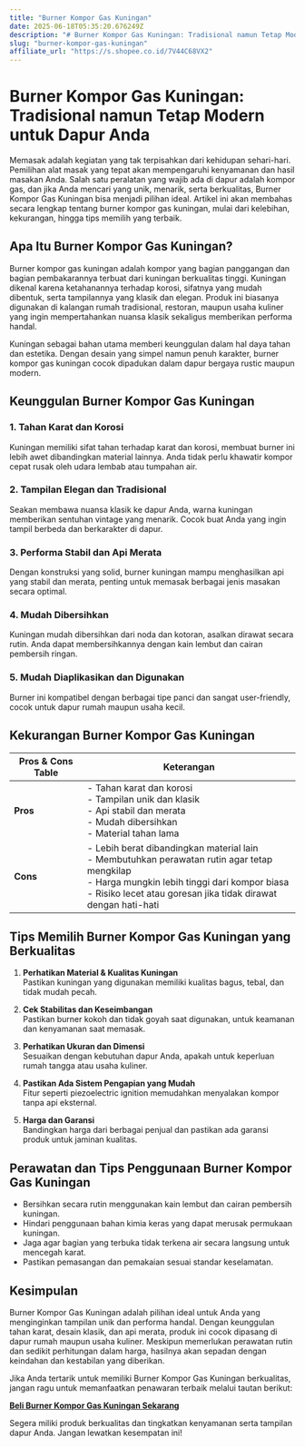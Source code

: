 ```yaml
---
title: "Burner Kompor Gas Kuningan"
date: 2025-06-18T05:35:20.676249Z
description: "# Burner Kompor Gas Kuningan: Tradisional namun Tetap Modern untuk Dapur Anda..."
slug: "burner-kompor-gas-kuningan"
affiliate_url: "https://s.shopee.co.id/7V44C68VX2"
---
```

# Burner Kompor Gas Kuningan: Tradisional namun Tetap Modern untuk Dapur Anda

Memasak adalah kegiatan yang tak terpisahkan dari kehidupan sehari-hari. Pemilihan alat masak yang tepat akan mempengaruhi kenyamanan dan hasil masakan Anda. Salah satu peralatan yang wajib ada di dapur adalah kompor gas, dan jika Anda mencari yang unik, menarik, serta berkualitas, Burner Kompor Gas Kuningan bisa menjadi pilihan ideal. Artikel ini akan membahas secara lengkap tentang burner kompor gas kuningan, mulai dari kelebihan, kekurangan, hingga tips memilih yang terbaik.

## Apa Itu Burner Kompor Gas Kuningan?

Burner kompor gas kuningan adalah kompor yang bagian panggangan dan bagian pembakarannya terbuat dari kuningan berkualitas tinggi. Kuningan dikenal karena ketahanannya terhadap korosi, sifatnya yang mudah dibentuk, serta tampilannya yang klasik dan elegan. Produk ini biasanya digunakan di kalangan rumah tradisional, restoran, maupun usaha kuliner yang ingin mempertahankan nuansa klasik sekaligus memberikan performa handal.

Kuningan sebagai bahan utama memberi keunggulan dalam hal daya tahan dan estetika. Dengan desain yang simpel namun penuh karakter, burner kompor gas kuningan cocok dipadukan dalam dapur bergaya rustic maupun modern.

## Keunggulan Burner Kompor Gas Kuningan

### 1. Tahan Karat dan Korosi

Kuningan memiliki sifat tahan terhadap karat dan korosi, membuat burner ini lebih awet dibandingkan material lainnya. Anda tidak perlu khawatir kompor cepat rusak oleh udara lembab atau tumpahan air.

### 2. Tampilan Elegan dan Tradisional

Seakan membawa nuansa klasik ke dapur Anda, warna kuningan memberikan sentuhan vintage yang menarik. Cocok buat Anda yang ingin tampil berbeda dan berkarakter di dapur.

### 3. Performa Stabil dan Api Merata

Dengan konstruksi yang solid, burner kuningan mampu menghasilkan api yang stabil dan merata, penting untuk memasak berbagai jenis masakan secara optimal.

### 4. Mudah Dibersihkan

Kuningan mudah dibersihkan dari noda dan kotoran, asalkan dirawat secara rutin. Anda dapat membersihkannya dengan kain lembut dan cairan pembersih ringan.

### 5. Mudah Diaplikasikan dan Digunakan

Burner ini kompatibel dengan berbagai tipe panci dan sangat user-friendly, cocok untuk dapur rumah maupun usaha kecil.

## Kekurangan Burner Kompor Gas Kuningan

| Pros & Cons Table | Keterangan |
|---------------------|--------------|
| **Pros** | - Tahan karat dan korosi<br>- Tampilan unik dan klasik<br>- Api stabil dan merata<br>- Mudah dibersihkan<br>- Material tahan lama |
| **Cons** | - Lebih berat dibandingkan material lain<br>- Membutuhkan perawatan rutin agar tetap mengkilap<br>- Harga mungkin lebih tinggi dari kompor biasa<br>- Risiko lecet atau goresan jika tidak dirawat dengan hati-hati |

## Tips Memilih Burner Kompor Gas Kuningan yang Berkualitas

1. **Perhatikan Material & Kualitas Kuningan**  
Pastikan kuningan yang digunakan memiliki kualitas bagus, tebal, dan tidak mudah pecah.

2. **Cek Stabilitas dan Keseimbangan**  
Pastikan burner kokoh dan tidak goyah saat digunakan, untuk keamanan dan kenyamanan saat memasak.

3. **Perhatikan Ukuran dan Dimensi**  
Sesuaikan dengan kebutuhan dapur Anda, apakah untuk keperluan rumah tangga atau usaha kuliner.

4. **Pastikan Ada Sistem Pengapian yang Mudah**  
Fitur seperti piezoelectric ignition memudahkan menyalakan kompor tanpa api eksternal.

5. **Harga dan Garansi**  
Bandingkan harga dari berbagai penjual dan pastikan ada garansi produk untuk jaminan kualitas.

## Perawatan dan Tips Penggunaan Burner Kompor Gas Kuningan

- Bersihkan secara rutin menggunakan kain lembut dan cairan pembersih kuningan.
- Hindari penggunaan bahan kimia keras yang dapat merusak permukaan kuningan.
- Jaga agar bagian yang terbuka tidak terkena air secara langsung untuk mencegah karat.
- Pastikan pemasangan dan pemakaian sesuai standar keselamatan.

## Kesimpulan

Burner Kompor Gas Kuningan adalah pilihan ideal untuk Anda yang menginginkan tampilan unik dan performa handal. Dengan keunggulan tahan karat, desain klasik, dan api merata, produk ini cocok dipasang di dapur rumah maupun usaha kuliner. Meskipun memerlukan perawatan rutin dan sedikit perhitungan dalam harga, hasilnya akan sepadan dengan keindahan dan kestabilan yang diberikan.

Jika Anda tertarik untuk memiliki Burner Kompor Gas Kuningan berkualitas, jangan ragu untuk memanfaatkan penawaran terbaik melalui tautan berikut:

[**Beli Burner Kompor Gas Kuningan Sekarang**](https://s.shopee.co.id/7V44C68VX2)

Segera miliki produk berkualitas dan tingkatkan kenyamanan serta tampilan dapur Anda. Jangan lewatkan kesempatan ini!